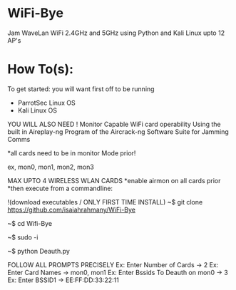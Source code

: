 # WiFi-Bye
Jam WaveLan WiFi 2.4GHz and 5GHz using Python and Kali Linux upto 12 AP's

# How To(s):
To get started: you will want first off to be running

 - ParrotSec Linux OS 
 - Kali Linux OS
 
 YOU WILL ALSO NEED !
 Monitor Capable WiFi card operability
 Using the built in Aireplay-ng Program of the
 Aircrack-ng Software Suite for Jamming Comms
 
 *all cards need to be in monitor Mode prior!
 
 ex, mon0, mon1, mon2, mon3
 
 MAX UPTO 4 WIRELESS WLAN CARDS
 *enable airmon on all cards prior
 *then execute from a commandline:
 
!(download executables / ONLY FIRST TIME INSTALL)
~$ git clone https://github.com/isaiahrahmany/WiFi-Bye

~$ cd Wifi-Bye

~$ sudo -i

~$ python Deauth.py

FOLLOW ALL PROMPTS PRECISELY
Ex: Enter Number of Cards -> 2
Ex: Enter Card Names -> mon0, mon1
Ex: Enter Bssids To Deauth on mon0 -> 3
Ex: Enter BSSID1 -> EE:FF:DD:33:22:11
 
